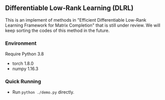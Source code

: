 ## Differentiable Low-Rank Learning (DLRL)

This is an implement of methods in "Efficient Differentiable Low-Rank Learning Framework for Matrix Completion" that is still under review.
We will keep sorting the codes of this method in the future.

### Environment

Require Python 3.8

- torch 1.8.0
- numpy 1.16.3

### Quick Running

- Run  `python ./demo.py` directly.

